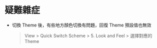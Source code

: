 # 疑難雜症

- 切換 Theme 後，有些地方顏色切換有問題，回復 Theme 預設值也無效

    > View > Quick Switch Scheme > 5. Look and Feel > 選擇對應的 Theme

